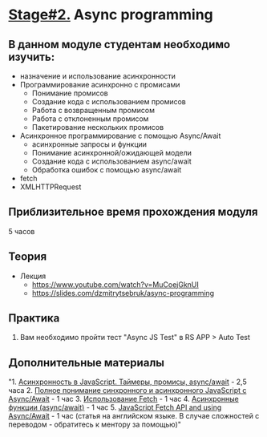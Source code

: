 # [Stage#2.](../../) Async programming
## В данном модуле студентам необходимо изучить:
- назначение и использование асинхронности
- Программирование асинхронно с промисами
   - Понимание промисов
   - Создание кода с использованием промисов
   - Работа с возвращенным промисом
   - Работа с отклоненным промисом
   - Пакетирование нескольких промисов
- Асинхронное программирование с помощью Async/Await
   - асинхронные запросы и функции
   - Понимание асинхронной/ожидающей модели
   - Создание кода с использованием async/await
   - Обработка ошибок с помощью async/await
- fetch
- XMLHTTPRequest

## Приблизительное время прохождения модуля
5 часов

## Теория 
- Лекция
    - https://www.youtube.com/watch?v=MuCoejGknUI 
    - https://slides.com/dzmitrytsebruk/async-programming


## Практика 
1. Вам необходимо пройти тест "Async JS Test" в RS APP > Auto Test

## Дополнительные материалы
"1. [Асинхронность в JavaScript. Таймеры, промисы, async/await](https://www.youtube.com/watch?v=Ih6Q7ka2eSQ&feature=youtu.be) - 2,5 часа
 2. [Полное понимание синхронного и асинхронного JavaScript с Async/Await](https://medium.com/@stasonmars/%D0%BF%D0%BE%D0%BB%D0%BD%D0%BE%D0%B5-%D0%BF%D0%BE%D0%BD%D0%B8%D0%BC%D0%B0%D0%BD%D0%B8%D0%B5-%D1%81%D0%B8%D0%BD%D1%85%D1%80%D0%BE%D0%BD%D0%BD%D0%BE%D0%B3%D0%BE-%D0%B8-%D0%B0%D1%81%D0%B8%D0%BD%D1%85%D1%80%D0%BE%D0%BD%D0%BD%D0%BE%D0%B3%D0%BE-javascript-%D1%81-async-await-ba5f47f4436) - 1 час
 3. [Использование Fetch](https://developer.mozilla.org/ru/docs/Web/API/Fetch_API/Using_Fetch) - 1 час
 4. [Асинхронные функции (async/await)](https://youtu.be/5kAPExqSZ1I) - 1 час 
 5. [JavaScript Fetch API and using Async/Await](https://dev.to/shoupn/javascript-fetch-api-and-using-asyncawait-47mp) - 1 час (статья на английском языке. В случае сложностей с переводом - обратитесь к ментору за помощью)"